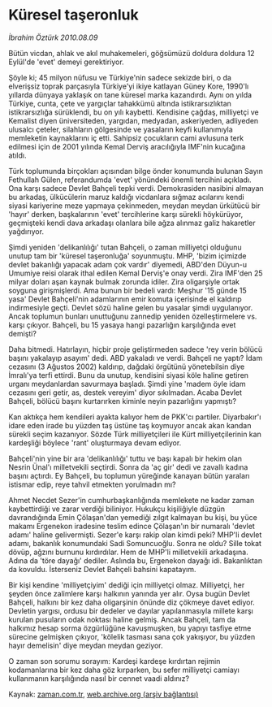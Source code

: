 # Küresel taşeronluk

*İbrahim Öztürk 2010.08.09*

<td class="columnist-detail">
<p>Bütün vicdan, ahlak ve akıl muhakemeleri, göğsümüzü doldura doldura 12 Eylül'de 'evet' demeyi gerektiriyor.</p>
<p>
<div id="haberMetinDiv">
<p>Şöyle ki; 45 milyon nüfusu ve Türkiye'nin sadece sekizde biri, o da elverişsiz toprak parçasıyla Türkiye'yi ikiye katlayan Güney Kore, 1990'lı yıllarda dünyaya yaklaşık on tane küresel marka kazandırdı. Aynı on yılda Türkiye, cunta, çete ve yargıçlar tahakkümü altında istikrarsızlıktan istikrarsızlığa sürüklendi, bu on yılı kaybetti. Kendisine çağdaş, milliyetçi ve Kemalist diyen üniversiteden, yargıdan, medyadan, askeriyeden, adliyeden ulusalcı çeteler, silahların gölgesinde ve yasaların keyfi kullanımıyla memleketin kaynaklarını iç etti. Sahipsiz çocukların cami avlusuna terk edilmesi için de 2001 yılında Kemal Derviş aracılığıyla IMF'nin kucağına atıldı.
<p>Türk toplumunda birçokları açısından bilge önder konumunda bulunan Sayın Fethullah Gülen, referandumda 'evet' yönündeki önemli tercihini açıkladı. Ona karşı sadece Devlet Bahçeli tepki verdi. Demokrasiden nasibini almayan bu arkadaş, ülkücülerin maruz kaldığı vicdanlara sığmaz acılarını kendi siyasi kariyerine meze yapmaya çekinmeden, meydan meydan ürkütücü bir 'hayır' derken, başkalarının 'evet' tercihlerine karşı sürekli höykürüyor, geçmişteki kendi dava arkadaşı olanlara bile ağza alınmaz galiz hakaretler yağdırıyor.
<p>Şimdi yeniden 'delikanlılığı' tutan Bahçeli, o zaman milliyetçi olduğunu unutup tam bir 'küresel taşeronluğa' soyunmuştu. MHP, 'bizim içimizde devlet bakanlığı yapacak adam çok vardır' diyemedi, ABD'den Düyun-u Umumiye reisi olarak ithal edilen Kemal Derviş'e onay verdi. Zira IMF'den 25 milyar doları aşan kaynak bulmak zorunda idiler. Zira oligarşiyle ortak soyguna girişmişlerdi. Ama bunun bir bedeli vardı: Meşhur '15 günde 15 yasa' Devlet Bahçeli'nin adamlarının emir komuta içerisinde el kaldırıp indirmesiyle geçti. Devlet sözü haline gelen bu yasalar şimdi uygulanıyor. Ancak toplumun bunları unuttuğunu zannedip yeniden özelleştirmelere vs. karşı çıkıyor. Bahçeli, bu 15 yasaya hangi pazarlığın karşılığında evet demişti?
<p>Daha bitmedi. Hatırlayın, hiçbir proje geliştirmeden sadece 'rey verin bölücü başını yakalayıp asayım' dedi. ABD yakaladı ve verdi. Bahçeli ne yaptı? İdam cezasını (3 Ağustos 2002) kaldırıp, dağdaki örgütünü yönetebilsin diye İmralı'ya terfi ettirdi. Bunu da unutup, kendisini siyasi köle haline getiren urganı meydanlardan savurmaya başladı. Şimdi yine 'madem öyle idam cezasını geri getir, as, destek vereyim' diyor sıkılmadan. Acaba Devlet Bahçeli, bölücü başını kurtarırken kiminle neyin pazarlığını yapmıştı?
<p>Kan aktıkça hem kendileri ayakta kalıyor hem de PKK'cı partiler. Diyarbakır'ı idare eden irade bu yüzden taş üstüne taş koymuyor ancak akan kandan sürekli seçim kazanıyor. Sözde Türk milliyetçileri ile Kürt milliyetçilerinin kan kardeşliği böylece 'rant' oluşturmaya devam ediyor.
<p>Bahçeli'nin yine bir ara 'delikanlılığı' tuttu ve başı kapalı bir hekim olan Nesrin Ünal'ı milletvekili seçtirdi. Sonra da 'aç gir' dedi ve zavallı kadına başını açtırdı. Ey Bahçeli, bu toplumun yüreğinde kanayan bütün yaraları istismar edip, reye tahvil etmekten yorulmadın mı?
<p>Ahmet Necdet Sezer'in cumhurbaşkanlığında memlekete ne kadar zaman kaybettirdiği ve zarar verdiği biliniyor. Hukukçu kişiliğiyle düzgün davrandığında Emin Çölaşan'dan yemediği zılgıt kalmayan bu kişi, bu yüce makamı Ergenekon iradesine teslim edince Çölaşan'ın bir numaralı 'devlet adamı' haline gelivermişti. Sezer'e karşı rakip olan kimdi peki? MHP'li devlet adamı, bakanlık konumundaki Sadi Somuncuoğlu. Sonra ne oldu? Sille tokat dövüp, ağzını burnunu kırdırdılar. Hem de MHP'li milletvekili arkadaşına. Adına da 'töre dayağı' dediler. Aslında bu, Ergenekon dayağı idi. Bakanlıktan da kovuldu. İsterseniz Devlet Bahçeli bahsini kapatayım.
<p>Bir kişi kendine 'milliyetçiyim' dediği için milliyetçi olmaz. Milliyetçi, her şeyden önce zalimlere karşı halkının yanında yer alır. Oysa bugün Devlet Bahçeli, halkını bir kez daha oligarşinin önünde diz çökmeye davet ediyor. Devletin yargısı, ordusu bir dedeler ve dayılar yapılanmasıyla millete karşı kurulan pusuların odak noktası haline gelmiş. Ancak Bahçeli, tam da halkımız hesap sorma özgürlüğüne kavuşmuşken, bu yapıyı tasfiye etme sürecine gelmişken çıkıyor, 'kölelik tasması sana çok yakışıyor, bu yüzden hayır demelisin' diye meydan meydan geziyor.
<p>O zaman son sorumu sorayım: Kardeşi kardeşe kırdırtan rejimin kodamanlarına bir kez daha göz kırparken, bu sefer milliyetçi camiayı kullanmanın karşılığında nasıl bir cennet vaadi aldınız? </p></p></p></p></p></p></p></p></p></div>
</p>
<a href="http://web.archive.org/web/20110105053251/mailto:i.ozturk@zaman.com.tr">
</a></td>

Kaynak: [zaman.com.tr](http://zaman.com.tr/yazar.do?yazino=1013881), [web.archive.org (arşiv bağlantısı)](http://web.archive.org/web/20110105053251/http://www.zaman.com.tr/yazar.do?yazino=1013881)
